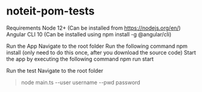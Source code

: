 # noteit-pom-tests


Requirements
Node 12+ (Can be installed from https://nodejs.org/en/)
Angular CLI 10 (Can be installed using npm install -g @angular/cli)

Run the App
Navigate to the root folder
Run the following command npm install (only need to do this once, after you download the source code)
Start the app by executing the following command npm run start

Run the test
Navigate to the root folder
> node main.ts --user username --pwd password
